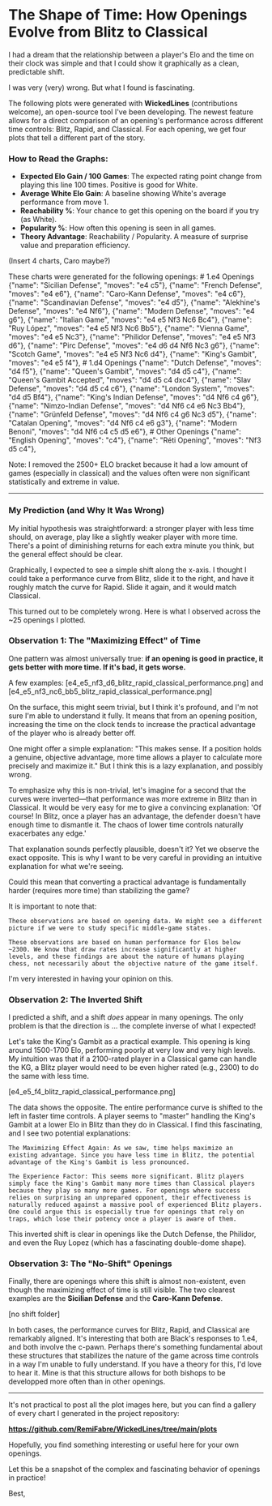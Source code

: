 # The Shape of Time: How Openings Evolve from Blitz to Classical

I had a dream that the relationship between a player's Elo and the time on their clock was simple and that I could show it graphically as a clean, predictable shift.

I was very (very) wrong. But what I found is fascinating.

The following plots were generated with **WickedLines** (contributions welcome), an open-source tool I've been developing. The newest feature allows for a direct comparison of an opening's performance across different time controls: Blitz, Rapid, and Classical. For each opening, we get four plots that tell a different part of the story.


### How to Read the Graphs:

*   **Expected Elo Gain / 100 Games**: The expected rating point change from playing this line 100 times. Positive is good for White.
*   **Average White Elo Gain**: A baseline showing White's average performance from move 1.
*   **Reachability %**: Your chance to get this opening on the board if you try (as White).
*   **Popularity %**: How often this opening is seen in all games.
*   **Theory Advantage**: Reachability / Popularity. A measure of surprise value and preparation efficiency.

(Insert 4 charts, Caro maybe?)

These charts were generated for the following openings:
    # 1.e4 Openings
    {"name": "Sicilian Defense", "moves": "e4 c5"},
    {"name": "French Defense", "moves": "e4 e6"},
    {"name": "Caro-Kann Defense", "moves": "e4 c6"},
    {"name": "Scandinavian Defense", "moves": "e4 d5"},
    {"name": "Alekhine's Defense", "moves": "e4 Nf6"},
    {"name": "Modern Defense", "moves": "e4 g6"},
    {"name": "Italian Game", "moves": "e4 e5 Nf3 Nc6 Bc4"},
    {"name": "Ruy López", "moves": "e4 e5 Nf3 Nc6 Bb5"},
    {"name": "Vienna Game", "moves": "e4 e5 Nc3"},
    {"name": "Philidor Defense", "moves": "e4 e5 Nf3 d6"},
    {"name": "Pirc Defense", "moves": "e4 d6 d4 Nf6 Nc3 g6"},
    {"name": "Scotch Game", "moves": "e4 e5 Nf3 Nc6 d4"},
    {"name": "King's Gambit", "moves": "e4 e5 f4"},
    # 1.d4 Openings
    {"name": "Dutch Defense", "moves": "d4 f5"},
    {"name": "Queen's Gambit", "moves": "d4 d5 c4"},
    {"name": "Queen's Gambit Accepted", "moves": "d4 d5 c4 dxc4"},
    {"name": "Slav Defense", "moves": "d4 d5 c4 c6"},
    {"name": "London System", "moves": "d4 d5 Bf4"},
    {"name": "King's Indian Defense", "moves": "d4 Nf6 c4 g6"},
    {"name": "Nimzo-Indian Defense", "moves": "d4 Nf6 c4 e6 Nc3 Bb4"},
    {"name": "Grünfeld Defense", "moves": "d4 Nf6 c4 g6 Nc3 d5"},
    {"name": "Catalan Opening", "moves": "d4 Nf6 c4 e6 g3"},
    {"name": "Modern Benoni", "moves": "d4 Nf6 c4 c5 d5 e6"},
    # Other Openings
    {"name": "English Opening", "moves": "c4"},
    {"name": "Réti Opening", "moves": "Nf3 d5 c4"},

Note: I removed the 2500+ ELO bracket because it had a low amount of games (especially in classical) and the values often were non significant statistically and extreme in value.

---

### My Prediction (and Why It Was Wrong)

My initial hypothesis was straightforward: a stronger player with less time should, on average, play like a slightly weaker player with more time. There's a point of diminishing returns for each extra minute you think, but the general effect should be clear.

Graphically, I expected to see a simple shift along the x-axis. I thought I could take a performance curve from Blitz, slide it to the right, and have it roughly match the curve for Rapid. Slide it again, and it would match Classical.

This turned out to be completely wrong. Here is what I observed across the ~25 openings I plotted.

### Observation 1: The "Maximizing Effect" of Time

One pattern was almost universally true: **if an opening is good in practice, it gets better with more time. If it's bad, it gets worse.**

A few examples:
[e4_e5_nf3_d6_blitz_rapid_classical_performance.png] and [e4_e5_nf3_nc6_bb5_blitz_rapid_classical_performance.png]


On the surface, this might seem trivial, but I think it's profound, and I'm not sure I'm able to understand it fully. It means that from an opening position, increasing the time on the clock tends to increase the practical advantage of the player who is already better off.

One might offer a simple explanation: "This makes sense. If a position holds a genuine, objective advantage, more time allows a player to calculate more precisely and maximize it." But I think this is a lazy explanation, and possibly wrong.

To emphasize why this is non-trivial, let's imagine for a second that the curves were inverted—that performance was more extreme in Blitz than in Classical. It would be very easy for me to give a convincing explanation: 'Of course! In Blitz, once a player has an advantage, the defender doesn't have enough time to dismantle it. The chaos of lower time controls naturally exacerbates any edge.'

That explanation sounds perfectly plausible, doesn't it? Yet we observe the exact opposite. This is why I want to be very careful in providing an intuitive explanation for what we're seeing.

Could this mean that converting a practical advantage is fundamentally harder (requires more time) than stabilizing the game?

It is important to note that:

    These observations are based on opening data. We might see a different picture if we were to study specific middle-game states.

    These observations are based on human performance for Elos below ~2300. We know that draw rates increase significantly at higher levels, and these findings are about the nature of humans playing chess, not necessarily about the objective nature of the game itself.

I'm very interested in having your opinion on this.

### Observation 2: The Inverted Shift

I predicted a shift, and a shift *does* appear in many openings. The only problem is that the direction is ... the complete inverse of what I expected!

Let's take the King's Gambit as a practical example. This opening is king around 1500-1700 Elo, performing poorly at very low and very high levels. My intuition was that if a 2100-rated player in a Classical game can handle the KG, a Blitz player would need to be even higher rated (e.g., 2300) to do the same with less time.

[e4_e5_f4_blitz_rapid_classical_performance.png]

The data shows the opposite. The entire performance curve is shifted to the left in faster time controls. A player seems to "master" handling the King's Gambit at a lower Elo in Blitz than they do in Classical. I find this fascinating, and I see two potential explanations:

    The Maximizing Effect Again: As we saw, time helps maximize an existing advantage. Since you have less time in Blitz, the potential advantage of the King's Gambit is less pronounced.

    The Experience Factor: This seems more significant. Blitz players simply face the King's Gambit many more times than Classical players because they play so many more games. For openings where success relies on surprising an unprepared opponent, their effectiveness is naturally reduced against a massive pool of experienced Blitz players. One could argue this is especially true for openings that rely on traps, which lose their potency once a player is aware of them.

This inverted shift is clear in openings like the Dutch Defense, the Philidor, and even the Ruy Lopez (which has a fascinating double-dome shape).

### Observation 3: The "No-Shift" Openings

Finally, there are openings where this shift is almost non-existent, even though the maximizing effect of time is still visible. The two clearest examples are the **Sicilian Defense** and the **Caro-Kann Defense**.

[no shift folder]

In both cases, the performance curves for Blitz, Rapid, and Classical are remarkably aligned. It's interesting that both are Black's responses to 1.e4, and both involve the c-pawn. Perhaps there's something fundamental about these structures that stabilizes the nature of the game across time controls in a way I'm unable to fully understand. If you have a theory for this, I'd love to hear it. Mine is that this structure allows for both bishops to be developped more often than in other openings.

---

It's not practical to post all the plot images here, but you can find a gallery of every chart I generated in the project repository:

**https://github.com/RemiFabre/WickedLines/tree/main/plots**

Hopefully, you find something interesting or useful here for your own openings.

Let this be a snapshot of the complex and fascinating behavior of openings in practice!

Best,